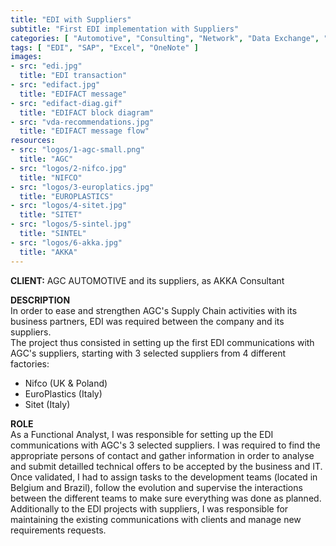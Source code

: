 ```yaml
---
title: "EDI with Suppliers"
subtitle: "First EDI implementation with Suppliers"
categories: [ "Automotive", "Consulting", "Network", "Data Exchange", "Project Management", "Team Management" ]
tags: [ "EDI", "SAP", "Excel", "OneNote" ]
images:
- src: "edi.jpg"
  title: "EDI transaction"
- src: "edifact.jpg"
  title: "EDIFACT message"
- src: "edifact-diag.gif"
  title: "EDIFACT block diagram"
- src: "vda-recommendations.jpg"
  title: "EDIFACT message flow"
resources:
- src: "logos/1-agc-small.png"
  title: "AGC"
- src: "logos/2-nifco.jpg"
  title: "NIFCO"
- src: "logos/3-europlatics.jpg"
  title: "EUROPLASTICS"
- src: "logos/4-sitet.jpg"
  title: "SITET"
- src: "logos/5-sintel.jpg"
  title: "SINTEL"
- src: "logos/6-akka.jpg"
  title: "AKKA"
---
```


<b>CLIENT:</b> AGC AUTOMOTIVE and its suppliers, as AKKA Consultant<br>

<b>DESCRIPTION</b><br>
In order to ease and strengthen AGC's Supply Chain activities with its business partners, EDI was required between the company and its suppliers.<br>
The project thus consisted in setting up the first EDI communications with AGC's suppliers, starting with 3 selected suppliers from 4 different factories:<br>
- Nifco (UK & Poland)<br>
- EuroPlastics (Italy)<br>
- Sitet (Italy)<br>

<b>ROLE</b><br>
As a Functional Analyst, I was responsible for setting up the EDI communications with AGC's 3 selected suppliers. I was required to find the appropriate persons of contact and gather information in order to analyse and submit detailled technical offers to be accepted by the business and IT.<br>
Once validated, I had to assign tasks to the development teams (located in Belgium and Brazil), follow the evolution and supervise the interactions between the different teams to make sure everything was done as planned.<br>
Additionally to the EDI projects with suppliers, I was responsible for maintaining the existing communications with clients and manage new requirements requests.<br>
